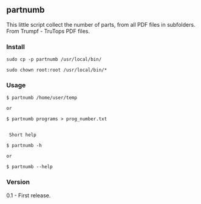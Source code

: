 partnumb
-----

This little script collect the number of parts, from all PDF files in subfolders.
From Trumpf - TruTops PDF files.

### Install
```
sudo cp -p partnumb /usr/local/bin/

sudo chown root:root /usr/local/bin/*
```

### Usage

```
$ partnumb /home/user/temp

or

$ partnumb programs > prog_number.txt


 Short help

$ partnumb -h

or

$ partnumb --help

```
### Version

0.1 - First release.

